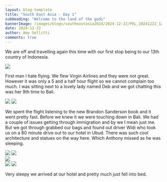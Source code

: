 ```yaml
---
layout: blog-template
title: "South East Asia - Day 1"
subHeading: "Welcome to the land of the gods"
bannerImage: /images/blogs/southeastasia2024/2024-12-22/PXL_20241222_125437281.jpg_compressed.JPEG
date: 2024-12-22
author: Amy Sellitti
comments: true
---
```


We are off and travelling again this time with our first stop being to our 13th country of Indonesia.

<div class="center-image"><img src="http://photos-2.asapadventures.com/blogs/2024southeastasia/2024-12-22/PXL_20241222_051859531.jpg_compressed.JPEG" /></div>

First man I hate flying. We flew Virgin Airlines and they were not great.  However it was only a 5 and a half hour flight so we cannot complain too much. I was sitting next to a lovely lady named Deb and we got chatting this was her 9th time to Bali. 

<div class="grid-2c">
  <img src="http://photos-2.asapadventures.com/blogs/2024southeastasia/2024-12-22/PXL_20241222_063314673.jpg_compressed.JPEG"/>
  <img src="http://photos-2.asapadventures.com/blogs/2024southeastasia/2024-12-22/PXL_20241222_082248626.jpg_compressed.JPEG"/>
</div>

We spent the flight listening to the new Brandon Sanderson book and it went pretty fast. Before we knew it we were touching down in Bali.  We had a couple of issues getting through immigration and by we I mean just me. But we got through grabbed our bags and found out driver Widi who took us on a 80 minute drive out to our hotel in Ubud. There was such cool architecture and statues on the way here. Which Anthony missed as he was sleeping.

<div class="grid-2c">
  <img src="http://photos-2.asapadventures.com/blogs/2024southeastasia/2024-12-22/PXL_20241222_122443624.jpg_compressed.JPEG"/>
  <img src="http://photos-2.asapadventures.com/blogs/2024southeastasia/2024-12-22/PXL_20241222_124657497.jpg_compressed.JPEG"/>
</div>
<div class="center-image"><img src="http://photos-2.asapadventures.com/blogs/2024southeastasia/2024-12-22/PXL_20241222_125437281.jpg_compressed.JPEG" /></div>
<div class="grid-2c">
  <img src="http://photos-2.asapadventures.com/blogs/2024southeastasia/2024-12-22/PXL_20241222_134314073.jpg_compressed.JPEG"/>
  <img src="http://photos-2.asapadventures.com/blogs/2024southeastasia/2024-12-22/PXL_20241222_134418291.MP.jpg_compressed.JPEG"/>
</div>

Very sleepy we arrived at our hotel and pretty much just fell into bed. 
